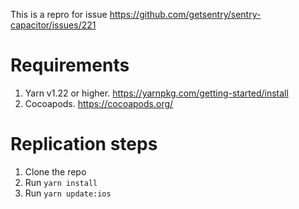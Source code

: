 This is a repro for issue https://github.com/getsentry/sentry-capacitor/issues/221

# Requirements

1. Yarn v1.22 or higher. https://yarnpkg.com/getting-started/install
1. Cocoapods. https://cocoapods.org/

# Replication steps

1. Clone the repo
1. Run `yarn install`
1. Run `yarn update:ios`

